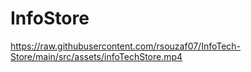 # InfoStore

https://raw.githubusercontent.com/rsouzaf07/InfoTech-Store/main/src/assets/infoTechStore.mp4
